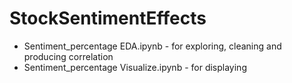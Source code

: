 # StockSentimentEffects

- Sentiment_percentage EDA.ipynb - for exploring, cleaning and producing correlation
- Sentiment_percentage Visualize.ipynb - for displaying
